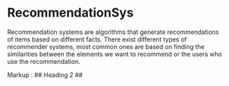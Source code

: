 # RecommendationSys

Recommendation systems are algorithms that generate recommendations of items based on different facts.
There exist different types of recommender systems, most common ones are based on finding the similarities between the elements we want to recommend or the users who use the recommendation.

Markup :  ## Heading 2 ##
